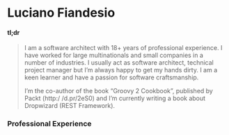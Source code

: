 # Luciano Fiandesio #

#### tl;dr ####

> I am a software architect with 18+ years of professional experience.
> I have worked for large multinationals and small companies in a number of
>  industries. I usually act as software architect, technical project manager 
>  but I’m always happy to get my hands dirty. I am a keen learner and have a 
>  passion for software craftsmanship.
> 
> I’m the co-author of the book “Groovy 2 Cookbook”, published by Packt (http:/
> /d.pr/2eS0) and I’m currently writing a book about Dropwizard (REST Framework).
> 



### Professional Experience ###

